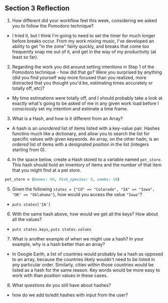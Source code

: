 ## Section 3 Reflection

1. How different did your workflow feel this week, considering we asked you to follow the Pomodoro technique?
- I tried it, but I think I'm going to need to set the timer for much longer before breaks occur. From my work mixing music, I've developed an ability to get "in the zone" fairly quickly, and breaks that come too frequently snap me out of it, and get in the way of my productivity (at least so far).

2. Regarding the work you did around setting intentions in Step 1 of the Pomodoro technique - how did that go? Were you surprised by anything (did you find yourself way more focused than you realized, more distracted that you thought you'd be, estimating times accurately or totally off, etc)?
- My time estimations were totally off, and I should probably take a look at exactly what's going to be asked of me in any given work load before I consciously set my intention and estimate a time frame.

3. What is a Hash, and how is it different from an Array?
- A hash is an *unordered* list of items listed with a key-value pair. Hashes functino much like a dictionary, and allow you to search the list for specific values with given keywords.
An array, on the other hadn, is an *ordered* list of items with a designated position in the list (integers starting from 0).

4. In the space below, create a Hash stored to a variable named `pet_store`.  This hash should hold an inventory of items and the number of that item that you might find at a pet store.
``` ruby
pet_store = {bones: 40, fish_species: 9, combs: 10}
```
5. Given the following `states = {"CO" => "Colorado", "IA" => "Iowa", "OK" => "Oklahoma"}`, how would you access the value `"Iowa"`?
- `puts states['IA']`

6. With the same hash above, how would we get all the keys?  How about all the values?
- `puts states.keys`, `puts states.values`

7. What is another example of when we might use a hash?  In your example, why is a hash better than an array?
- In Google Earth, a list of countries would probably be a hash as opposed to an array, because the countries likely wouldn't need to be listed in any particular order. Similarly, cities within those countries would be listed as a hash for the same reason. Key words would be more easy to work with than position values in these cases.

8. What questions do you still have about hashes?
- how do we add to/edit hashes with input from the user?
